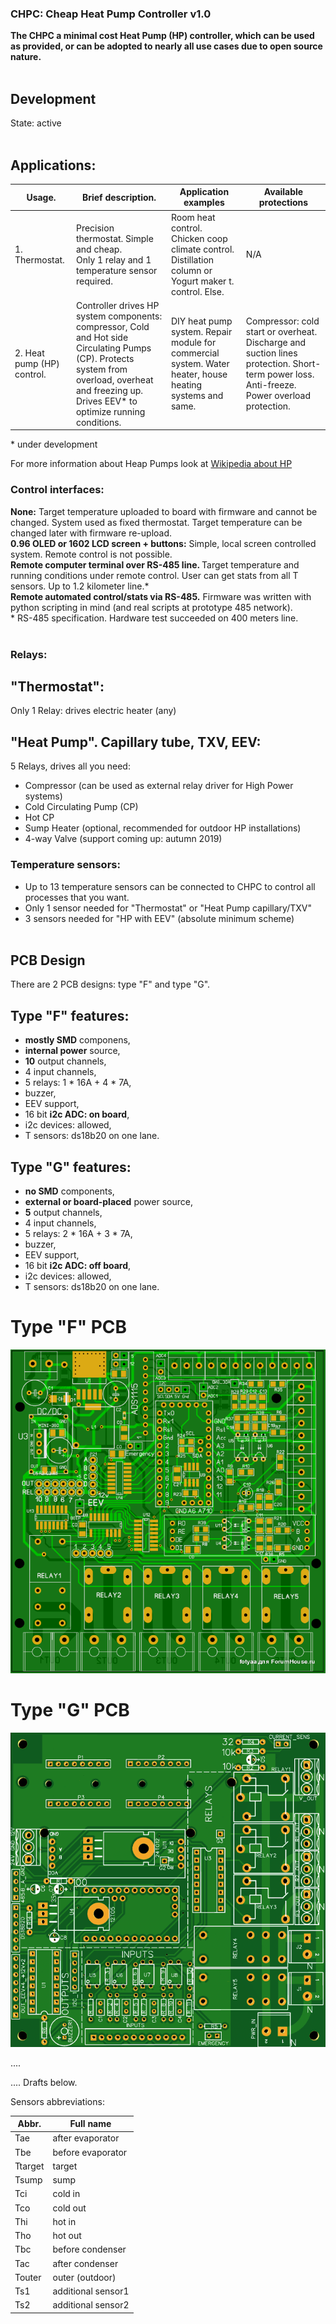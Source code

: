 ### CHPC: Cheap Heat Pump Controller v1.0
<b>The CHPC a minimal cost Heat Pump (HP) controller, which can be used as provided, or can be adopted to nearly all use cases due to open source nature.</b>
<br><br>
## Development

State: active
<br><br>
## Applications:
| Usage. |	Brief description. | 	Application examples	| Available protections	|
| ---------- | ------------------ | ------------------ | -------------------- |
| 1. Thermostat.	|  Precision thermostat. Simple and cheap.<br> Only 1 relay and 1 temperature sensor required.<br> | Room heat control. Chicken coop climate control. Distillation column or Yogurt maker t. control. Else. | N/A	|
| 2. Heat pump (HP) control. | Controller drives HP system components: compressor, Cold and Hot side Circulating Pumps (CP). Protects system from overload, overheat and freezing up. Drives EEV\* to optimize running conditions. | DIY heat pump system. Repair module for commercial system. Water heater, house heating systems and same. | Compressor: cold start or overheat. Discharge and suction lines protection. Short-term power loss. Anti-freeze. Power overload protection. |

\* under development

For more information about Heap Pumps look at [Wikipedia about HP](https://en.wikipedia.org/wiki/Heat_pump)
<br>

### <b>Control interfaces:</b>
 <b>None:</b> Target temperature uploaded to board with firmware and cannot be changed. System used as fixed thermostat. Target temperature can be changed later with firmware re-upload.<br>
 <b>0.96 OLED or 1602 LCD screen + buttons:</b> Simple, local screen controlled system. Remote control is not possible.<br>
 <b>Remote computer terminal over RS-485 line. </b> Target temperature and running conditions under remote control. User can get stats from all T sensors. Up to 1.2 kilometer line.\*<br>
 <b> Remote automated control/stats via RS-485.</b> Firmware was written with python scripting in mind (and real scripts at prototype 485 network).<br>
\* RS-485 specification. Hardware test succeeded on 400 meters line.
<br><br>
### <b>Relays:</b>
## "Thermostat":
Only 1 Relay: drives electric heater (any) 
## "Heat Pump". Capillary tube, TXV, EEV:
5 Relays, drives all you need:
* Compressor (can be used as external relay driver for High Power systems)
* Cold Circulating Pump (CP)
* Hot CP
* Sump Heater (optional, recommended for outdoor HP installations)
* 4-way Valve (support coming up: autumn 2019)

### <b>Temperature sensors:</b>
* Up to 13 temperature sensors can be connected to CHPC to control all processes that you want. 
* Only 1 sensor needed for "Thermostat" or "Heat Pump capillary/TXV" 
* 3 sensors needed for "HP with EEV" (absolute minimum scheme)
<br><br>

## PCB Design

There are 2 PCB designs: type "F" and type "G".

## Type "F" features:
- **mostly SMD** componens,
- **internal power** source,
- **10** output channels,
- 4 input channels,
- 5 relays: 1 * 16A + 4 * 7A,
- buzzer,
- EEV support,
- 16 bit **i2c ADC: on board**,
- i2c devices: allowed, 
- T sensors: ds18b20 on one lane.

## Type "G" features:
- **no SMD** components,
- **external or board-placed** power source,
- **5** output channels,
- 4 input channels,
- 5 relays: 2 * 16A + 3 * 7A,
- buzzer,
- EEV support,
- 16 bit **i2c ADC: off board**,
- i2c devices: allowed,
- T sensors: ds18b20 on one lane.

# Type "F" PCB
![Type F PCB](./PCB_Type_F.png)

# Type "G" PCB
![Type G PCB](./PCB_Type_G.png)

....

....
Drafts below.

Sensors abbreviations:

| Abbr. | Full name |
| ----- | -------------------- |
| Tae | after evaporator |
| Tbe | before evaporator |
| Ttarget | target |
| Tsump | sump |
| Tci | cold in |
| Tco | cold out |
| Thi | hot in |
| Tho | hot out |
| Tbc | before condenser |
| Tac | after condenser |
| Touter | outer (outdoor) |
| Ts1 | additional sensor1 |
| Ts2 | additional sensor2 |


